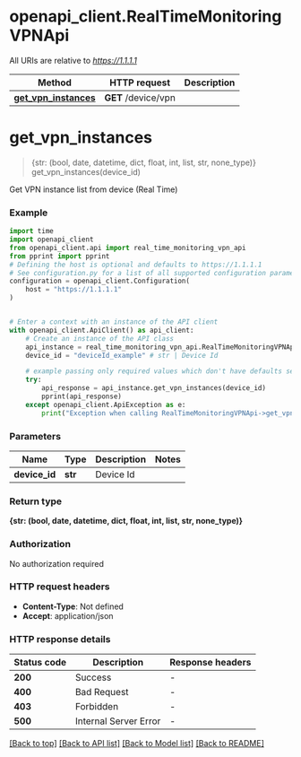 # openapi_client.RealTimeMonitoringVPNApi

All URIs are relative to *https://1.1.1.1*

Method | HTTP request | Description
------------- | ------------- | -------------
[**get_vpn_instances**](RealTimeMonitoringVPNApi.md#get_vpn_instances) | **GET** /device/vpn | 


# **get_vpn_instances**
> {str: (bool, date, datetime, dict, float, int, list, str, none_type)} get_vpn_instances(device_id)



Get VPN instance list from device (Real Time)

### Example


```python
import time
import openapi_client
from openapi_client.api import real_time_monitoring_vpn_api
from pprint import pprint
# Defining the host is optional and defaults to https://1.1.1.1
# See configuration.py for a list of all supported configuration parameters.
configuration = openapi_client.Configuration(
    host = "https://1.1.1.1"
)


# Enter a context with an instance of the API client
with openapi_client.ApiClient() as api_client:
    # Create an instance of the API class
    api_instance = real_time_monitoring_vpn_api.RealTimeMonitoringVPNApi(api_client)
    device_id = "deviceId_example" # str | Device Id

    # example passing only required values which don't have defaults set
    try:
        api_response = api_instance.get_vpn_instances(device_id)
        pprint(api_response)
    except openapi_client.ApiException as e:
        print("Exception when calling RealTimeMonitoringVPNApi->get_vpn_instances: %s\n" % e)
```


### Parameters

Name | Type | Description  | Notes
------------- | ------------- | ------------- | -------------
 **device_id** | **str**| Device Id |

### Return type

**{str: (bool, date, datetime, dict, float, int, list, str, none_type)}**

### Authorization

No authorization required

### HTTP request headers

 - **Content-Type**: Not defined
 - **Accept**: application/json


### HTTP response details

| Status code | Description | Response headers |
|-------------|-------------|------------------|
**200** | Success |  -  |
**400** | Bad Request |  -  |
**403** | Forbidden |  -  |
**500** | Internal Server Error |  -  |

[[Back to top]](#) [[Back to API list]](../README.md#documentation-for-api-endpoints) [[Back to Model list]](../README.md#documentation-for-models) [[Back to README]](../README.md)

